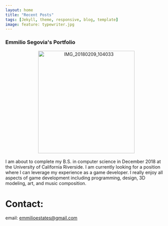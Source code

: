 ```yaml
---
layout: home
title: "Recent Posts"
tags: [Jekyll, theme, responsive, blog, template]
image: feature: typewriter.jpg
---
```

### Emmilio Segovia's Portfolio
  
<center><img src="https://image.ibb.co/i9oDAK/IMG_20180209_104033.jpg" alt="IMG_20180209_104033" border="0" width="300" height="320"></center>

<br/>
I am about to complete my B.S. in computer science in December 2018 at the University of California Riverside. I am currently looking for a position where I can leverage my experience as a game developer. I really enjoy all aspects of game development including programming, design, 3D modeling, art, and music composition.

# Contact:
email: emmilioestates@gmail.com
